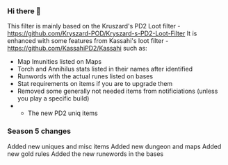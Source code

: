 ### Hi there 👋
This filter is mainly based on the Kruszard's PD2 Loot filter - https://github.com/Kryszard-POD/Kryszard-s-PD2-Loot-Filter
It is enhanced with some features from Kassahi's loot filter - https://github.com/KassahiPD2/Kassahi such as:
- Map Imunities listed on Maps
- Torch and Annihilus stats listed in their names after identified
- Runwords with the actual runes listed on bases
- Stat requirements on items if you are to upgrade them
- Removed some generally not needed items from notificiations (unless you play a specific build) 
- - The new PD2 uniq items

### Season 5 changes 
Added new uniques and misc items
Added new dungeon and maps
Added new gold rules
Added the new runewords in the bases
